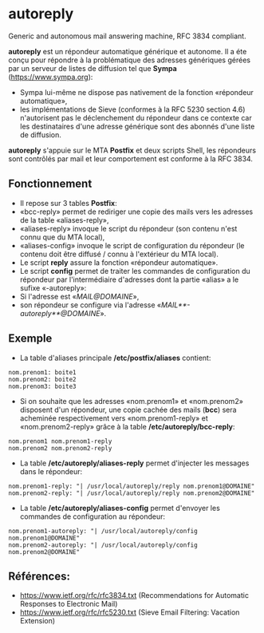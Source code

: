 # autoreply
Generic and autonomous mail answering machine, RFC 3834 compliant.

**autoreply** est un répondeur automatique générique et autonome.
Il a éte conçu pour répondre à la problématique des adresses génériques gérées par un serveur de listes de diffusion tel que **Sympa** (https://www.sympa.org):
* Sympa lui-même ne dispose pas nativement de la fonction «répondeur automatique»,
* les implémentations de Sieve (conformes à la RFC 5230 section 4.6) n'autorisent pas le déclenchement du répondeur dans ce contexte car les destinataires d'une adresse générique sont des abonnés d'une liste de diffusion.

**autoreply** s'appuie sur le MTA **Postfix** et deux scripts Shell, les répondeurs sont contrôlés par mail et leur comportement est conforme à la RFC 3834.

## Fonctionnement
 * Il repose sur 3 tables **Postfix**:
  * «bcc-reply» permet de rediriger une copie des mails vers les adresses de la table «aliases-reply»,
  * «aliases-reply» invoque le script du répondeur (son contenu n'est connu que du MTA local),
  * «aliases-config» invoque le script de configuration du répondeur (le contenu doit être diffusé / connu à l'extérieur du MTA local).
 * Le script **reply** assure la fonction «répondeur automatique».
 * Le script **config** permet de traiter les commandes de configuration du répondeur par l'intermédiaire d'adresses dont la partie «alias» a le sufixe «-autoreply»:
  * Si l'adresse est «_MAIL@DOMAINE_»,
  * son répondeur se configure via l'adresse «_MAIL**-autoreply**@DOMAINE_».

## Exemple
 * La table d'aliases principale **/etc/postfix/aliases** contient:
````
nom.prenom1: boite1
nom.prenom2: boite2 
nom.prenom3: boite3
````
 * Si on souhaite que les adresses «nom.prenom1» et «nom.prenom2» disposent d'un répondeur, une copie cachée des mails (**bcc**) sera acheminée respectivement vers «nom.prenom1-reply» et «nom.prenom2-reply» grâce à la table **/etc/autoreply/bcc-reply**:
````
nom.prenom1 nom.prenom1-reply
nom.prenom2 nom.prenom2-reply
````
 * La table **/etc/autoreply/aliases-reply** permet d'injecter les messages dans le répondeur:
````
nom.prenom1-reply: "| /usr/local/autoreply/reply nom.prenom1@DOMAINE"
nom.prenom2-reply: "| /usr/local/autoreply/reply nom.prenom2@DOMAINE"
````
 * La table **/etc/autoreply/aliases-config** permet d'envoyer les commandes de configuration au répondeur:
````
nom.prenom1-autoreply: "| /usr/local/autoreply/config nom.prenom1@DOMAINE"
nom.prenom2-autoreply: "| /usr/local/autoreply/config nom.prenom2@DOMAINE"
````

## Références:
 * https://www.ietf.org/rfc/rfc3834.txt (Recommendations for Automatic Responses to Electronic Mail)
 * https://www.ietf.org/rfc/rfc5230.txt (Sieve Email Filtering: Vacation Extension)
